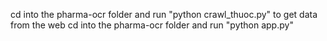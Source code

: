 cd into the pharma-ocr folder and run "python crawl_thuoc.py" to get data from the web
cd into the pharma-ocr folder and run "python app.py"
